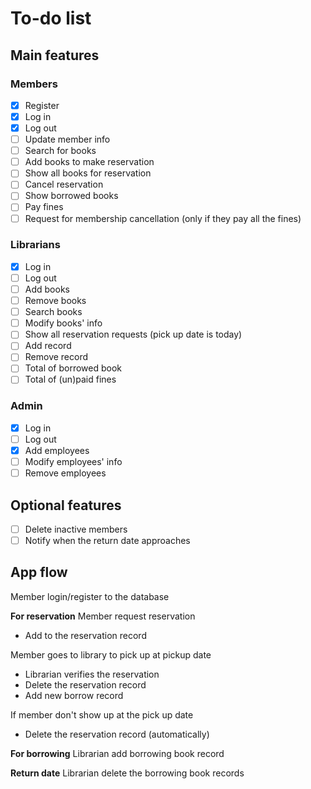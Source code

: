 # To-do list

## Main features

### Members

- [x] Register
- [x] Log in
- [x] Log out
- [ ] Update member info
- [ ] Search for books
- [ ] Add books to make reservation
- [ ] Show all books for reservation
- [ ] Cancel reservation
- [ ] Show borrowed books
- [ ] Pay fines
- [ ] Request for membership cancellation (only if they pay all the fines)

### Librarians

- [x] Log in
- [ ] Log out
- [ ] Add books
- [ ] Remove books
- [ ] Search books
- [ ] Modify books' info
- [ ] Show all reservation requests (pick up date is today)
- [ ] Add record
- [ ] Remove record
- [ ] Total of borrowed book
- [ ] Total of (un)paid fines

### Admin

- [x] Log in
- [ ] Log out
- [x] Add employees
- [ ] Modify employees' info
- [ ] Remove employees

## Optional features

- [ ] Delete inactive members
- [ ] Notify when the return date approaches

## App flow

Member login/register to the database

**For reservation**
Member request reservation

- Add to the reservation record

Member goes to library to pick up at pickup date

- Librarian verifies the reservation
- Delete the reservation record
- Add new borrow record

If member don't show up at the pick up date

- Delete the reservation record (automatically)

**For borrowing**
Librarian add borrowing book record

**Return date**
Librarian delete the borrowing book records
